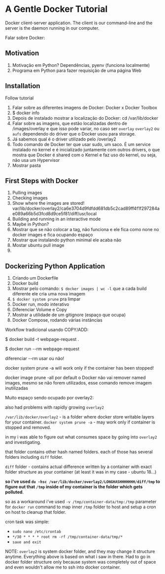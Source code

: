 # A Gentle Docker Tutorial

Docker client-server application. The client is our command-line and the server is the daemon running in our computer.

Falar sobre Docker:

## Motivation

1. Motivação em Python? Dependências, pyenv (funciona localmente)
2. Programa em Python para fazer requisição de uma página Web

## Installation

Follow tutorial

1. Falar sobre as diferentes imagens de Docker: Docker x Docker Toolbox
2. $ docker info
3. Depois de instalado mostrar a localização do Docker: cd /var/lib/docker
4. Falar sobre as imagens, que estão localizadas dentro de /images/overlay e que isso pode variar, no caso ser `overlay` `overlay2` ou `aufs` dependendo do driver que o Docker usou para storage.
5. Já sabemos qual é o driver utilizado pelo /overlay2
6. Todo comando de Docker ter que usar sudo, um saco. É um service instalado no kernel e é inicializado juntamente com outros drivers, o que mostra que Docker é shared com o Kernel e faz uso do kernel, ou seja, não usa um Hypervisor
7. Mostrar pasta 

## First Steps with Docker

1. Pulling images
2. Checking images
3. Show where the images are stored! var/lib/docker/overlay2/ca6e3704d9fdfdd681db5c2cad89ff4f1f297284ae089a66b5d3fcd8d9ce5f81/diff/usr/local
4. Building and running in an interactive mode
5. Maybe in Python?
6. Mostrar que se não colocar a tag, não funciona e ele fica como none no docker images e fica ocupando espaço
7. Mostrar que instalando python minimal ele acaba não 
8. Mostar ubuntu pull image
9. 

## Dockerizing Python Application

1. Criando um Dockerfile
2. Docker build
3. Mostrar pelo comando: `$ docker images | wc -l` que a cada build diferente ele cria uma nova imagem
4. `$ docker system prune` pra limpar
5. Docker run, modo interativo
6. Diferenciar Volume e Copy
7. Mostrar a utilidade de um gitignore (espaço que ocupa)
8. Docker Compose, rodando várias instâncias

Workflow tradicional usando COPY/ADD:

$ docker build -t webpage-request .

$ docker run --rm webpage-request

diferenciar --rm usar ou não!

docker system prune -a will work only if the container has been stopped!

docker image prune -all por default o Docker não vai remover named images, mesmo se não forem utilizados, esse comando remove imagem inutilizadas













Muito espaço sendo ocupado por overlay2:

also had problems with rapidly growing `overlay2`

`/var/lib/docker/overlay2` - is a folder where docker store writable layers for your container. `docker system prune -a` - may work only if container is stopped and removed.

in my i was able to figure out what consumes space by going into `overlay2` and investigating.

that folder contains other hash named folders. each of those has several folders including `diff` folder.

`diff` folder - contains actual difference written by a  container with exact folder structure as your container (at least it was in my case - ubuntu 18...)

**so i've used `du -hsc /var/lib/docker/overlay2/LONGHASHHHHHHH/diff/tmp` to figure out that `/tmp` inside of my container is the folder which gets polluted**.

so as a workaround i've used `-v /tmp/container-data/tmp:/tmp` parameter for `docker run` command to map inner `/tmp` folder to host and setup a cron on host to cleanup that folder.

cron task was simple:

- `sudo nano /etc/crontab`
- `*/30 * * * * root rm -rf /tmp/container-data/tmp/*`
- `save and exit`

NOTE: `overlay2` is system docker folder, and they may  change it structure anytime. Everything above is based on what i saw in  there. Had to go in docker folder structure only because system was  completely out of space and even wouldn't allow me to ssh into docker  container.

